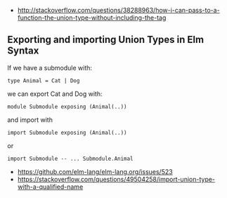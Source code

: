- http://stackoverflow.com/questions/38288963/how-i-can-pass-to-a-function-the-union-type-without-including-the-tag

## Exporting and importing Union Types in Elm Syntax

If we have a submodule with:

`type Animal = Cat | Dog`

we can export Cat and Dog with:

`module Submodule exposing (Animal(..))`

and import with

`import Submodule exposing (Animal(..))`

or

`
import Submodule
-- ...
Submodule.Animal
`

- https://github.com/elm-lang/elm-lang.org/issues/523
- https://stackoverflow.com/questions/49504258/import-union-type-with-a-qualified-name
